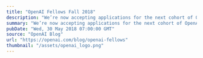 ```yaml
---
title: "OpenAI Fellows Fall 2018"
description: "We’re now accepting applications for the next cohort of OpenAI Fellows, a program which offers a compensated 6-month apprenticeship in AI research at OpenAI."
summary: "We’re now accepting applications for the next cohort of OpenAI Fellows, a program which offers a compensated 6-month apprenticeship in AI research at OpenAI."
pubDate: "Wed, 30 May 2018 07:00:00 GMT"
source: "OpenAI Blog"
url: "https://openai.com/blog/openai-fellows"
thumbnail: "/assets/openai_logo.png"
---
```


